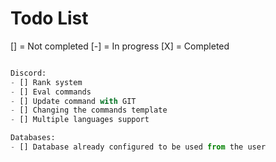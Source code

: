 # Todo List

[] = Not completed
[-] = In progress
[X] = Completed

```python

Discord:
- [] Rank system
- [] Eval commands
- [] Update command with GIT
- [] Changing the commands template
- [] Multiple languages support

Databases:
- [] Database already configured to be used from the user

```
